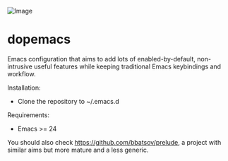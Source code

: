 ![Image](../../blob/master/dopemacs.png?raw=true)

dopemacs
========

Emacs configuration that aims to add lots of enabled-by-default, non-intrusive useful features while keeping traditional Emacs keybindings and workflow.

Installation:

- Clone the repository to ~/.emacs.d

Requirements:

- Emacs >= 24


You should also check  https://github.com/bbatsov/prelude, a project with similar aims but more mature and a less generic.
